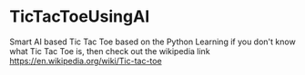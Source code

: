 # TicTacToeUsingAI
Smart AI based Tic Tac Toe based on the Python Learning
if you don't know what Tic Tac Toe is, then check out the wikipedia link
https://en.wikipedia.org/wiki/Tic-tac-toe
